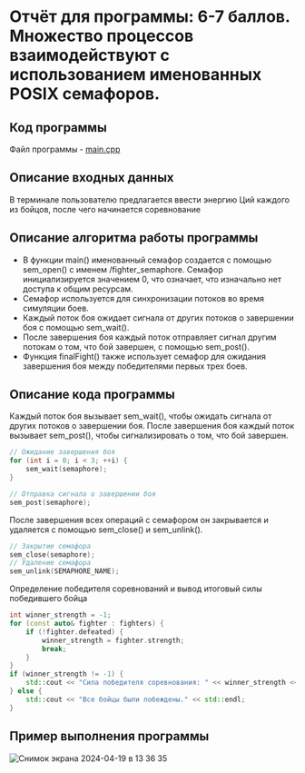 # Отчёт для программы: 6-7 баллов. Множество процессов взаимодействуют с использованием именованных POSIX семафоров.

## Код программы

Файл программы - [main.cpp](main.cpp)

## Описание входных данных

В терминале пользователю предлагается ввести энергию Ций каждого из бойцов, после чего начинается соревнование

## Описание алгоритма работы программы

- В функции main() именованный семафор создается с помощью sem_open() с именем /fighter_semaphore. Семафор инициализируется значением 0, что означает, что изначально нет доступа к общим ресурсам.
- Семафор используется для синхронизации потоков во время симуляции боев.
- Каждый поток боя ожидает сигнала от других потоков о завершении боя с помощью sem_wait().
- После завершения боя каждый поток отправляет сигнал другим потокам о том, что бой завершен, с помощью sem_post().
- Функция finalFight() также использует семафор для ожидания завершения боя между победителями первых трех боев.
  
## Описание кода программы

Каждый поток боя вызывает sem_wait(), чтобы ожидать сигнала от других потоков о завершении боя. После завершения боя каждый поток вызывает sem_post(), чтобы сигнализировать о том, что бой завершен.
```cpp
// Ожидание завершения боя
for (int i = 0; i < 3; ++i) {
    sem_wait(semaphore);
}

// Отправка сигнала о завершении боя
sem_post(semaphore);
```

После завершения всех операций с семафором он закрывается и удаляется с помощью sem_close() и sem_unlink().
```cpp
// Закрытие семафора
sem_close(semaphore);
// Удаление семафора
sem_unlink(SEMAPHORE_NAME);
```

Определение победителя соревнований и вывод итоговый силы победившего бойца
```cpp
int winner_strength = -1;
for (const auto& fighter : fighters) {
    if (!fighter.defeated) {
        winner_strength = fighter.strength;
        break;
    }
}
if (winner_strength != -1) {
    std::cout << "Сила победителя соревнования: " << winner_strength << std::endl;
} else {
    std::cout << "Все бойцы были побеждены." << std::endl;
}
```

## Пример выполнения программы

![Снимок экрана 2024-04-19 в 13 36 35](https://github.com/flowykk/operating-sys-hse/assets/71427624/99929d48-4296-4cef-be19-a3e2fc217532)
